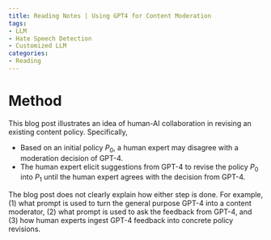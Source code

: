 ```yaml
---
title: Reading Notes | Using GPT4 for Content Moderation
tags: 
- LLM
- Hate Speech Detection
- Customized LLM
categories:
- Reading
---
```


# Method

This blog post illustrates an idea of human-AI collaboration in revising an existing content policy. Specifically,

- Based on an initial policy $P_0$, a human expert may disagree with a moderation decision of GPT-4. 
- The human expert elicit suggestions from GPT-4 to revise the policy $P_0$ into $P_1$ until the human expert agrees with the decision from GPT-4.

The blog post does not clearly explain how either step is done. For example, (1) what prompt is used to turn the general purpose GPT-4 into a content moderator, (2) what prompt is used to ask the feedback from GPT-4, and (3) how human experts ingest GPT-4 feedback into concrete policy revisions.